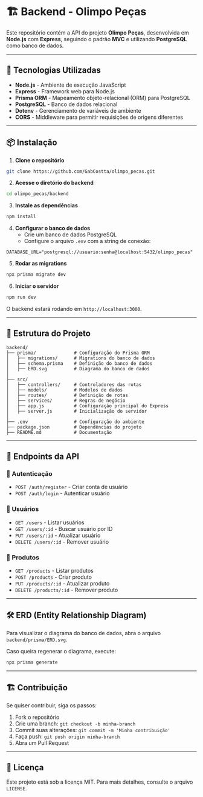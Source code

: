 # 🏗️ Backend - Olimpo Peças

Este repositório contém a API do projeto **Olimpo Peças**, desenvolvida em **Node.js** com **Express**, seguindo o padrão **MVC** e utilizando **PostgreSQL** como banco de dados.

---

## 🚀 Tecnologias Utilizadas

- **Node.js** - Ambiente de execução JavaScript
- **Express** - Framework web para Node.js
- **Prisma ORM** - Mapeamento objeto-relacional (ORM) para PostgreSQL
- **PostgreSQL** - Banco de dados relacional
- **Dotenv** - Gerenciamento de variáveis de ambiente
- **CORS** - Middleware para permitir requisições de origens diferentes

---

## 📦 Instalação

1. **Clone o repositório**
```sh
git clone https://github.com/GabCostta/olimpo_pecas.git
```

2. **Acesse o diretório do backend**
```sh
cd olimpo_pecas/backend
```

3. **Instale as dependências**
```sh
npm install
```

4. **Configurar o banco de dados**
   - Crie um banco de dados PostgreSQL
   - Configure o arquivo `.env` com a string de conexão:

```env
DATABASE_URL="postgresql://usuario:senha@localhost:5432/olimpo_pecas"
```

5. **Rodar as migrations**
```sh
npx prisma migrate dev
```

6. **Iniciar o servidor**
```sh
npm run dev
```

O backend estará rodando em `http://localhost:3000`.

---

## 📜 Estrutura do Projeto

```
backend/
├── prisma/              # Configuração do Prisma ORM
│   ├── migrations/      # Migrations do banco de dados
│   ├── schema.prisma    # Definição do banco de dados
│   ├── ERD.svg          # Diagrama do banco de dados
│
├── src/
│   ├── controllers/     # Controladores das rotas
│   ├── models/          # Modelos de dados
│   ├── routes/          # Definição de rotas
│   ├── services/        # Regras de negócio
│   ├── app.js           # Configuração principal do Express
│   ├── server.js        # Inicialização do servidor
│
├── .env                 # Configuração do ambiente
├── package.json         # Dependências do projeto
├── README.md            # Documentação
```

---

## 📌 Endpoints da API

### 🔹 Autenticação
- `POST /auth/register` - Criar conta de usuário
- `POST /auth/login` - Autenticar usuário

### 🔹 Usuários
- `GET /users` - Listar usuários
- `GET /users/:id` - Buscar usuário por ID
- `PUT /users/:id` - Atualizar usuário
- `DELETE /users/:id` - Remover usuário

### 🔹 Produtos
- `GET /products` - Listar produtos
- `POST /products` - Criar produto
- `PUT /products/:id` - Atualizar produto
- `DELETE /products/:id` - Remover produto

---

## 🛠️ ERD (Entity Relationship Diagram)

Para visualizar o diagrama do banco de dados, abra o arquivo `backend/prisma/ERD.svg`.

Caso queira regenerar o diagrama, execute:
```sh
npx prisma generate
```

---

## 🏗️ Contribuição

Se quiser contribuir, siga os passos:
1. Fork o repositório
2. Crie uma branch: `git checkout -b minha-branch`
3. Commit suas alterações: `git commit -m 'Minha contribuição'`
4. Faça push: `git push origin minha-branch`
5. Abra um Pull Request

---

## 📜 Licença

Este projeto está sob a licença MIT. Para mais detalhes, consulte o arquivo `LICENSE`.

